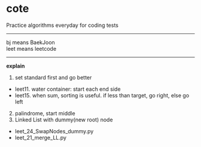 # cote
Practice algorithms everyday for coding tests
***
bj means BaekJoon  
leet means leetcode  
***
**explain**  
1. set standard first and go better
  - leet11. water container: start each end side
  - leet15. when sum, sorting is useful. if less than target, go right, else go left
2. palindrome, start middle
3. Linked List with dummy(new root) node
  - leet_24_SwapNodes_dummy.py
  - leet_21_merge_LL.py
